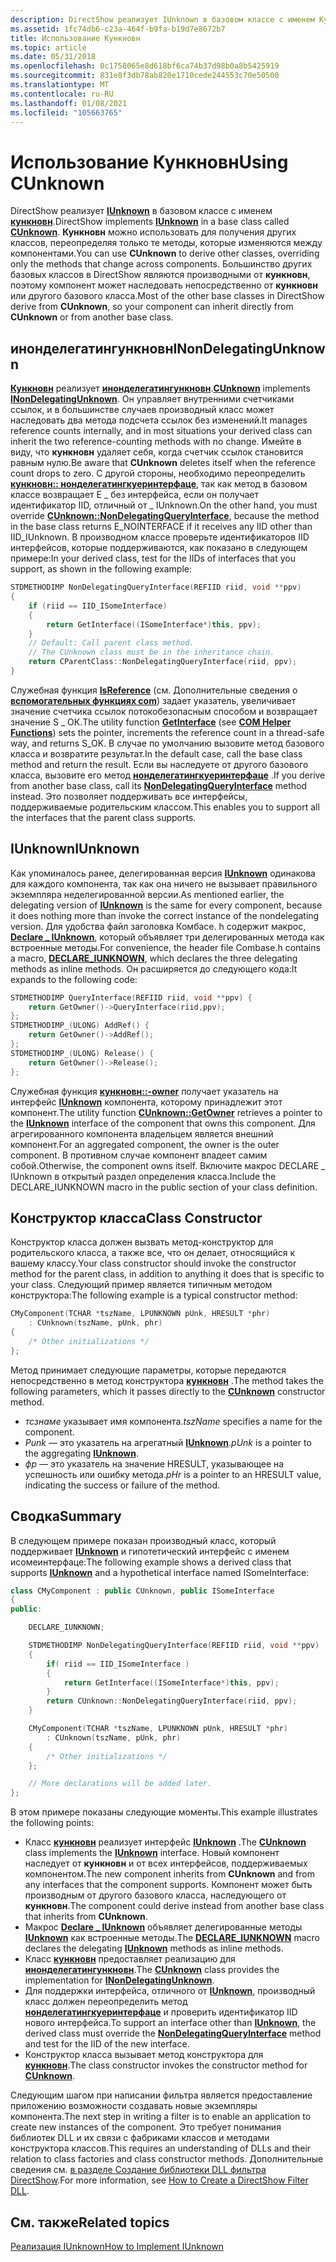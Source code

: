 ```yaml
---
description: DirectShow реализует IUnknown в базовом классе с именем Кункновн.
ms.assetid: 1fc74db6-c23a-464f-b9fa-b19d7e8672b7
title: Использование Кункновн
ms.topic: article
ms.date: 05/31/2018
ms.openlocfilehash: 0c1758065e8d618bf6ca74b37d98b0a8b5425919
ms.sourcegitcommit: 831e8f3db78ab820e1710cede244553c70e50500
ms.translationtype: MT
ms.contentlocale: ru-RU
ms.lasthandoff: 01/08/2021
ms.locfileid: "105663765"
---
```

# <a name="using-cunknown"></a><span data-ttu-id="3d89e-103">Использование Кункновн</span><span class="sxs-lookup"><span data-stu-id="3d89e-103">Using CUnknown</span></span>

<span data-ttu-id="3d89e-104">DirectShow реализует [**IUnknown**](/windows/win32/api/unknwn/nn-unknwn-iunknown) в базовом классе с именем [**кункновн**](cunknown.md).</span><span class="sxs-lookup"><span data-stu-id="3d89e-104">DirectShow implements [**IUnknown**](/windows/win32/api/unknwn/nn-unknwn-iunknown) in a base class called [**CUnknown**](cunknown.md).</span></span> <span data-ttu-id="3d89e-105">**Кункновн** можно использовать для получения других классов, переопределяя только те методы, которые изменяются между компонентами.</span><span class="sxs-lookup"><span data-stu-id="3d89e-105">You can use **CUnknown** to derive other classes, overriding only the methods that change across components.</span></span> <span data-ttu-id="3d89e-106">Большинство других базовых классов в DirectShow являются производными от **кункновн**, поэтому компонент может наследовать непосредственно от **кункновн** или другого базового класса.</span><span class="sxs-lookup"><span data-stu-id="3d89e-106">Most of the other base classes in DirectShow derive from **CUnknown**, so your component can inherit directly from **CUnknown** or from another base class.</span></span>

## <a name="inondelegatingunknown"></a><span data-ttu-id="3d89e-107">инонделегатингункновн</span><span class="sxs-lookup"><span data-stu-id="3d89e-107">INonDelegatingUnknown</span></span>

<span data-ttu-id="3d89e-108">[**Кункновн**](cunknown.md) реализует [**инонделегатингункновн**](inondelegatingunknown.md).</span><span class="sxs-lookup"><span data-stu-id="3d89e-108">[**CUnknown**](cunknown.md) implements [**INonDelegatingUnknown**](inondelegatingunknown.md).</span></span> <span data-ttu-id="3d89e-109">Он управляет внутренними счетчиками ссылок, и в большинстве случаев производный класс может наследовать два метода подсчета ссылок без изменений.</span><span class="sxs-lookup"><span data-stu-id="3d89e-109">It manages reference counts internally, and in most situations your derived class can inherit the two reference-counting methods with no change.</span></span> <span data-ttu-id="3d89e-110">Имейте в виду, что **кункновн** удаляет себя, когда счетчик ссылок становится равным нулю.</span><span class="sxs-lookup"><span data-stu-id="3d89e-110">Be aware that **CUnknown** deletes itself when the reference count drops to zero.</span></span> <span data-ttu-id="3d89e-111">С другой стороны, необходимо переопределить [**кункновн:: нонделегатингкуеринтерфаце**](cunknown-nondelegatingqueryinterface.md), так как метод в базовом классе возвращает E \_ без интерфейса, если он получает идентификатор IID, отличный от \_ IUnknown.</span><span class="sxs-lookup"><span data-stu-id="3d89e-111">On the other hand, you must override [**CUnknown::NonDelegatingQueryInterface**](cunknown-nondelegatingqueryinterface.md), because the method in the base class returns E\_NOINTERFACE if it receives any IID other than IID\_IUnknown.</span></span> <span data-ttu-id="3d89e-112">В производном классе проверьте идентификаторов IID интерфейсов, которые поддерживаются, как показано в следующем примере:</span><span class="sxs-lookup"><span data-stu-id="3d89e-112">In your derived class, test for the IIDs of interfaces that you support, as shown in the following example:</span></span>


```C++
STDMETHODIMP NonDelegatingQueryInterface(REFIID riid, void **ppv)
{
    if (riid == IID_ISomeInterface)
    {
        return GetInterface((ISomeInterface*)this, ppv);
    }
    // Default: Call parent class method. 
    // The CUnknown class must be in the inheritance chain.
    return CParentClass::NonDelegatingQueryInterface(riid, ppv);
}
```



<span data-ttu-id="3d89e-113">Служебная функция [**IsReference**](getinterface.md) (см. Дополнительные сведения о [**вспомогательных функциях com**](com-helper-functions.md)) задает указатель, увеличивает значение счетчика ссылок потокобезопасным способом и возвращает значение S \_ ОК.</span><span class="sxs-lookup"><span data-stu-id="3d89e-113">The utility function [**GetInterface**](getinterface.md) (see [**COM Helper Functions**](com-helper-functions.md)) sets the pointer, increments the reference count in a thread-safe way, and returns S\_OK.</span></span> <span data-ttu-id="3d89e-114">В случае по умолчанию вызовите метод базового класса и возвратите результат.</span><span class="sxs-lookup"><span data-stu-id="3d89e-114">In the default case, call the base class method and return the result.</span></span> <span data-ttu-id="3d89e-115">Если вы наследуете от другого базового класса, вызовите его метод [**нонделегатингкуеринтерфаце**](cunknown-nondelegatingqueryinterface.md) .</span><span class="sxs-lookup"><span data-stu-id="3d89e-115">If you derive from another base class, call its [**NonDelegatingQueryInterface**](cunknown-nondelegatingqueryinterface.md) method instead.</span></span> <span data-ttu-id="3d89e-116">Это позволяет поддерживать все интерфейсы, поддерживаемые родительским классом.</span><span class="sxs-lookup"><span data-stu-id="3d89e-116">This enables you to support all the interfaces that the parent class supports.</span></span>

## <a name="iunknown"></a><span data-ttu-id="3d89e-117">IUnknown</span><span class="sxs-lookup"><span data-stu-id="3d89e-117">IUnknown</span></span>

<span data-ttu-id="3d89e-118">Как упоминалось ранее, делегированная версия [**IUnknown**](/windows/win32/api/unknwn/nn-unknwn-iunknown) одинакова для каждого компонента, так как она ничего не вызывает правильного экземпляра неделегированной версии.</span><span class="sxs-lookup"><span data-stu-id="3d89e-118">As mentioned earlier, the delegating version of [**IUnknown**](/windows/win32/api/unknwn/nn-unknwn-iunknown) is the same for every component, because it does nothing more than invoke the correct instance of the nondelegating version.</span></span> <span data-ttu-id="3d89e-119">Для удобства файл заголовка Комбасе. h содержит макрос, [**Declare \_ IUnknown**](declare-iunknown.md), который объявляет три делегированных метода как встроенные методы.</span><span class="sxs-lookup"><span data-stu-id="3d89e-119">For convenience, the header file Combase.h contains a macro, [**DECLARE\_IUNKNOWN**](declare-iunknown.md), which declares the three delegating methods as inline methods.</span></span> <span data-ttu-id="3d89e-120">Он расширяется до следующего кода:</span><span class="sxs-lookup"><span data-stu-id="3d89e-120">It expands to the following code:</span></span>


```C++
STDMETHODIMP QueryInterface(REFIID riid, void **ppv) {      
    return GetOwner()->QueryInterface(riid,ppv);            
};                                                          
STDMETHODIMP_(ULONG) AddRef() {                             
    return GetOwner()->AddRef();                            
};                                                          
STDMETHODIMP_(ULONG) Release() {                            
    return GetOwner()->Release();                           
};
```



<span data-ttu-id="3d89e-121">Служебная функция [**кункновн::-owner**](cunknown-getowner.md) получает указатель на интерфейс [**IUnknown**](/windows/win32/api/unknwn/nn-unknwn-iunknown) компонента, которому принадлежит этот компонент.</span><span class="sxs-lookup"><span data-stu-id="3d89e-121">The utility function [**CUnknown::GetOwner**](cunknown-getowner.md) retrieves a pointer to the [**IUnknown**](/windows/win32/api/unknwn/nn-unknwn-iunknown) interface of the component that owns this component.</span></span> <span data-ttu-id="3d89e-122">Для агрегированного компонента владельцем является внешний компонент.</span><span class="sxs-lookup"><span data-stu-id="3d89e-122">For an aggregated component, the owner is the outer component.</span></span> <span data-ttu-id="3d89e-123">В противном случае компонент владеет самим собой.</span><span class="sxs-lookup"><span data-stu-id="3d89e-123">Otherwise, the component owns itself.</span></span> <span data-ttu-id="3d89e-124">Включите макрос DECLARE \_ IUnknown в открытый раздел определения класса.</span><span class="sxs-lookup"><span data-stu-id="3d89e-124">Include the DECLARE\_IUNKNOWN macro in the public section of your class definition.</span></span>

## <a name="class-constructor"></a><span data-ttu-id="3d89e-125">Конструктор класса</span><span class="sxs-lookup"><span data-stu-id="3d89e-125">Class Constructor</span></span>

<span data-ttu-id="3d89e-126">Конструктор класса должен вызвать метод-конструктор для родительского класса, а также все, что он делает, относящийся к вашему классу.</span><span class="sxs-lookup"><span data-stu-id="3d89e-126">Your class constructor should invoke the constructor method for the parent class, in addition to anything it does that is specific to your class.</span></span> <span data-ttu-id="3d89e-127">Следующий пример является типичным методом конструктора:</span><span class="sxs-lookup"><span data-stu-id="3d89e-127">The following example is a typical constructor method:</span></span>


```C++
CMyComponent(TCHAR *tszName, LPUNKNOWN pUnk, HRESULT *phr) 
    : CUnknown(tszName, pUnk, phr)
{ 
    /* Other initializations */ 
};
```



<span data-ttu-id="3d89e-128">Метод принимает следующие параметры, которые передаются непосредственно в метод конструктора [**кункновн**](cunknown.md) .</span><span class="sxs-lookup"><span data-stu-id="3d89e-128">The method takes the following parameters, which it passes directly to the [**CUnknown**](cunknown.md) constructor method.</span></span>

-   <span data-ttu-id="3d89e-129">*тсзнаме* указывает имя компонента.</span><span class="sxs-lookup"><span data-stu-id="3d89e-129">*tszName* specifies a name for the component.</span></span>
-   <span data-ttu-id="3d89e-130">*Punk* — это указатель на агрегатный [**IUnknown**](/windows/win32/api/unknwn/nn-unknwn-iunknown).</span><span class="sxs-lookup"><span data-stu-id="3d89e-130">*pUnk* is a pointer to the aggregating [**IUnknown**](/windows/win32/api/unknwn/nn-unknwn-iunknown).</span></span>
-   <span data-ttu-id="3d89e-131">*фр* — это указатель на значение HRESULT, указывающее на успешность или ошибку метода.</span><span class="sxs-lookup"><span data-stu-id="3d89e-131">*pHr* is a pointer to an HRESULT value, indicating the success or failure of the method.</span></span>

## <a name="summary"></a><span data-ttu-id="3d89e-132">Сводка</span><span class="sxs-lookup"><span data-stu-id="3d89e-132">Summary</span></span>

<span data-ttu-id="3d89e-133">В следующем примере показан производный класс, который поддерживает [**IUnknown**](/windows/win32/api/unknwn/nn-unknwn-iunknown) и гипотетический интерфейс с именем исомеинтерфаце:</span><span class="sxs-lookup"><span data-stu-id="3d89e-133">The following example shows a derived class that supports [**IUnknown**](/windows/win32/api/unknwn/nn-unknwn-iunknown) and a hypothetical interface named ISomeInterface:</span></span>


```C++
class CMyComponent : public CUnknown, public ISomeInterface
{
public:

    DECLARE_IUNKNOWN;

    STDMETHODIMP NonDelegatingQueryInterface(REFIID riid, void **ppv)
    {
        if( riid == IID_ISomeInterface )
        {
            return GetInterface((ISomeInterface*)this, ppv);
        }
        return CUnknown::NonDelegatingQueryInterface(riid, ppv);
    }

    CMyComponent(TCHAR *tszName, LPUNKNOWN pUnk, HRESULT *phr) 
        : CUnknown(tszName, pUnk, phr)
    { 
        /* Other initializations */ 
    };

    // More declarations will be added later.
};
```



<span data-ttu-id="3d89e-134">В этом примере показаны следующие моменты.</span><span class="sxs-lookup"><span data-stu-id="3d89e-134">This example illustrates the following points:</span></span>

-   <span data-ttu-id="3d89e-135">Класс [**кункновн**](cunknown.md) реализует интерфейс [**IUnknown**](/windows/win32/api/unknwn/nn-unknwn-iunknown) .</span><span class="sxs-lookup"><span data-stu-id="3d89e-135">The [**CUnknown**](cunknown.md) class implements the [**IUnknown**](/windows/win32/api/unknwn/nn-unknwn-iunknown) interface.</span></span> <span data-ttu-id="3d89e-136">Новый компонент наследует от **кункновн** и от всех интерфейсов, поддерживаемых компонентом.</span><span class="sxs-lookup"><span data-stu-id="3d89e-136">The new component inherits from **CUnknown** and from any interfaces that the component supports.</span></span> <span data-ttu-id="3d89e-137">Компонент может быть производным от другого базового класса, наследующего от **кункновн**.</span><span class="sxs-lookup"><span data-stu-id="3d89e-137">The component could derive instead from another base class that inherits from **CUnknown**.</span></span>
-   <span data-ttu-id="3d89e-138">Макрос [**Declare \_ IUnknown**](declare-iunknown.md) объявляет делегированные методы [**IUnknown**](/windows/win32/api/unknwn/nn-unknwn-iunknown) как встроенные методы.</span><span class="sxs-lookup"><span data-stu-id="3d89e-138">The [**DECLARE\_IUNKNOWN**](declare-iunknown.md) macro declares the delegating [**IUnknown**](/windows/win32/api/unknwn/nn-unknwn-iunknown) methods as inline methods.</span></span>
-   <span data-ttu-id="3d89e-139">Класс [**кункновн**](cunknown.md) предоставляет реализацию для [**инонделегатингункновн**](inondelegatingunknown.md).</span><span class="sxs-lookup"><span data-stu-id="3d89e-139">The [**CUnknown**](cunknown.md) class provides the implementation for [**INonDelegatingUnknown**](inondelegatingunknown.md).</span></span>
-   <span data-ttu-id="3d89e-140">Для поддержки интерфейса, отличного от [**IUnknown**](/windows/win32/api/unknwn/nn-unknwn-iunknown), производный класс должен переопределить метод [**нонделегатингкуеринтерфаце**](cunknown-nondelegatingqueryinterface.md) и проверить идентификатор IID нового интерфейса.</span><span class="sxs-lookup"><span data-stu-id="3d89e-140">To support an interface other than [**IUnknown**](/windows/win32/api/unknwn/nn-unknwn-iunknown), the derived class must override the [**NonDelegatingQueryInterface**](cunknown-nondelegatingqueryinterface.md) method and test for the IID of the new interface.</span></span>
-   <span data-ttu-id="3d89e-141">Конструктор класса вызывает метод конструктора для [**кункновн**](cunknown.md).</span><span class="sxs-lookup"><span data-stu-id="3d89e-141">The class constructor invokes the constructor method for [**CUnknown**](cunknown.md).</span></span>

<span data-ttu-id="3d89e-142">Следующим шагом при написании фильтра является предоставление приложению возможности создавать новые экземпляры компонента.</span><span class="sxs-lookup"><span data-stu-id="3d89e-142">The next step in writing a filter is to enable an application to create new instances of the component.</span></span> <span data-ttu-id="3d89e-143">Это требует понимания библиотек DLL и их связи с фабриками классов и методами конструктора классов.</span><span class="sxs-lookup"><span data-stu-id="3d89e-143">This requires an understanding of DLLs and their relation to class factories and class constructor methods.</span></span> <span data-ttu-id="3d89e-144">Дополнительные сведения см. [в разделе Создание библиотеки DLL фильтра DirectShow](how-to-create-a-dll.md).</span><span class="sxs-lookup"><span data-stu-id="3d89e-144">For more information, see [How to Create a DirectShow Filter DLL](how-to-create-a-dll.md).</span></span>

## <a name="related-topics"></a><span data-ttu-id="3d89e-145">См. также</span><span class="sxs-lookup"><span data-stu-id="3d89e-145">Related topics</span></span>

<dl> <dt>

[<span data-ttu-id="3d89e-146">Реализация IUnknown</span><span class="sxs-lookup"><span data-stu-id="3d89e-146">How to Implement IUnknown</span></span>](how-to-implement-iunknown.md)
</dt> </dl>

 

 

